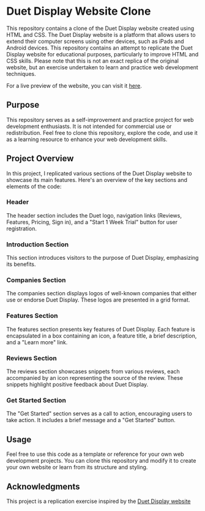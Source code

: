 # Duet Display Website Clone

This repository contains a clone of the Duet Display website created using HTML and CSS. The Duet Display website is a platform that allows users to extend their computer screens using other devices, such as iPads and Android devices. This repository contains an attempt to replicate the Duet Display website for educational purposes, particularly to improve HTML and CSS skills. Please note that this is not an exact replica of the original website, but an exercise undertaken to learn and practice web development techniques.

For a live preview of the website, you can visit it [here](https://rulkimi.github.io/duet-display-clone/).

## Purpose

This repository serves as a self-improvement and practice project for web development enthusiasts. It is not intended for commercial use or redistribution. Feel free to clone this repository, explore the code, and use it as a learning resource to enhance your web development skills.

## Project Overview

In this project, I replicated various sections of the Duet Display website to showcase its main features. Here's an overview of the key sections and elements of the code:

### Header

The header section includes the Duet logo, navigation links (Reviews, Features, Pricing, Sign in), and a "Start 1 Week Trial" button for user registration.

### Introduction Section

This section introduces visitors to the purpose of Duet Display, emphasizing its benefits.

### Companies Section

The companies section displays logos of well-known companies that either use or endorse Duet Display. These logos are presented in a grid format.

### Features Section

The features section presents key features of Duet Display. Each feature is encapsulated in a box containing an icon, a feature title, a brief description, and a "Learn more" link.

### Reviews Section

The reviews section showcases snippets from various reviews, each accompanied by an icon representing the source of the review. These snippets highlight positive feedback about Duet Display.

### Get Started Section

The "Get Started" section serves as a call to action, encouraging users to take action. It includes a brief message and a "Get Started" button.

## Usage

Feel free to use this code as a template or reference for your own web development projects. You can clone this repository and modify it to create your own website or learn from its structure and styling.

## Acknowledgments

This project is a replication exercise inspired by the [Duet Display website](https://www.duetdisplay.com/)
